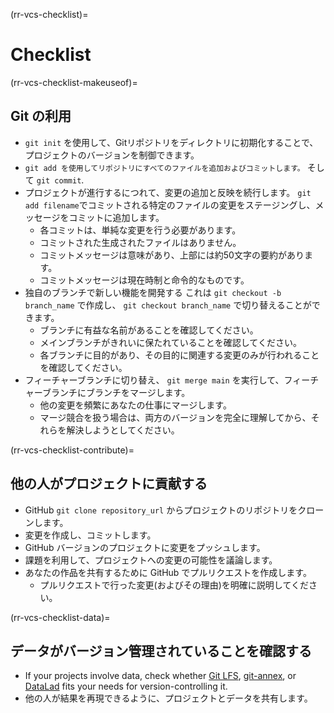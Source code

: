 (rr-vcs-checklist)=
# Checklist

(rr-vcs-checklist-makeuseof)=
## Git の利用

- `git init` を使用して、Gitリポジトリをディレクトリに初期化することで、プロジェクトのバージョンを制御できます。
- `git add を使用してリポジトリにすべてのファイルを追加およびコミットします。` そして `git commit`.
- プロジェクトが進行するにつれて、変更の追加と反映を続行します。 `git add filename`でコミットされる特定のファイルの変更をステージングし、メッセージをコミットに追加します。
  - 各コミットは、単純な変更を行う必要があります。
  - コミットされた生成されたファイルはありません。
  - コミットメッセージは意味があり、上部には約50文字の要約があります。
  - コミットメッセージは現在時制と命令的なものです。
- 独自のブランチで新しい機能を開発する これは `git checkout -b branch_name` で作成し、 `git checkout branch_name` で切り替えることができます。
  - ブランチに有益な名前があることを確認してください。
  - メインブランチがきれいに保たれていることを確認してください。
  - 各ブランチに目的があり、その目的に関連する変更のみが行われることを確認してください。
- フィーチャーブランチに切り替え、 `git merge main` を実行して、フィーチャーブランチにブランチをマージします。
  - 他の変更を頻繁にあなたの仕事にマージします。
  - マージ競合を扱う場合は、両方のバージョンを完全に理解してから、それらを解決しようとしてください。

(rr-vcs-checklist-contribute)=
## 他の人がプロジェクトに貢献する

- GitHub `git clone repository_url` からプロジェクトのリポジトリをクローンします。
- 変更を作成し、コミットします。
- GitHub バージョンのプロジェクトに変更をプッシュします。
- 課題を利用して、プロジェクトへの変更の可能性を議論します。
- あなたの作品を共有するために GitHub でプルリクエストを作成します。
  - プルリクエストで行った変更(およびその理由)を明確に説明してください。

(rr-vcs-checklist-data)=
## データがバージョン管理されていることを確認する

- If your projects involve data, check whether [Git LFS](https://git-lfs.github.com/), [git-annex](https://git-annex.branchable.com/), or [DataLad](https://www.datalad.org/) fits your needs for version-controlling it.
- 他の人が結果を再現できるように、プロジェクトとデータを共有します。
